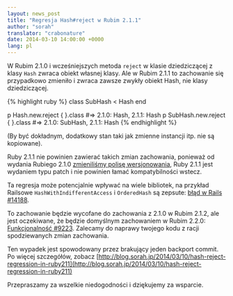 ```yaml
---
layout: news_post
title: "Regresja Hash#reject w Rubim 2.1.1"
author: "sorah"
translator: "crabonature"
date: 2014-03-10 14:00:00 +0000
lang: pl
---
```


W Rubim 2.1.0 i wcześniejszych metoda `reject` w klasie dziedziczącej z klasy
`Hash` zwraca obiekt własnej klasy.
Ale w Rubim 2.1.1 to zachowanie się przypadkowo zmieniło i zwraca zawsze zwykły
obiekt Hash, nie klasy dziedziczącej.

{% highlight ruby %}
class SubHash < Hash
end

p Hash.new.reject { }.class
#=> 2.1.0: Hash, 2.1.1: Hash
p SubHash.new.reject { }.class
#=> 2.1.0: SubHash, 2.1.1: Hash
{% endhighlight %}

(By być dokładnym, dodatkowy stan taki jak zmienne instancji itp. nie są
kopiowane).

Ruby 2.1.1 nie powinien zawierać takich zmian zachowania, ponieważ od wydania
Rubiego 2.1.0 [zmieniliśmy polisę wersjonowania](https://www.ruby-lang.org/pl/news/2013/12/21/semantic-versioning-after-2-1-0/),
Ruby 2.1.1 jest wydaniem typu patch i nie powinien łamać kompatybilności wstecz.

Ta regresja może potencjalnie wpływać na wiele bibliotek, na przykład Railsowe
`HashWithIndifferentAccess` i `OrderedHash` są zepsute: [błąd w Rails #14188](https://github.com/rails/rails/issues/14188).

To zachowanie będzie wycofane do zachowania z 2.1.0 w Rubim 2.1.2, ale jest
oczekiwane, że będzie domyślnym zachowaniem
w Rubim 2.2.0: [Funkcjonalność #9223](https://bugs.ruby-lang.org/issues/9223).
Zalecamy do naprawy twojego kodu z racji spodziewanych zmian zachowania.

Ten wypadek jest spowodowany przez brakujący jeden backport commit.
Po więcej szczegółów, zobacz [http://blog.sorah.jp/2014/03/10/hash-reject-regression-in-ruby211](http://blog.sorah.jp/2014/03/10/hash-reject-regression-in-ruby211)

Przepraszamy za wszelkie niedogodności i dziękujemy za wsparcie.
